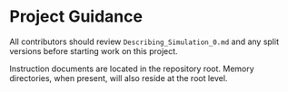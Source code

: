 # Project Guidance

All contributors should review `Describing_Simulation_0.md` and any split versions before starting work on this project.

Instruction documents are located in the repository root.
Memory directories, when present, will also reside at the root level.
